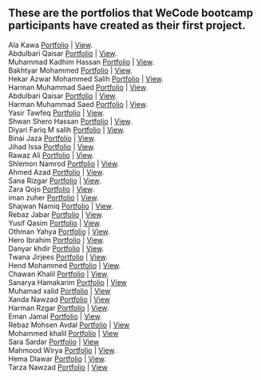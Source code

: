 ## These are the portfolios that WeCode bootcamp participants have created as their first project.

Ala Kawa [Portfolio](https://github.com/AlaaKawa/Ala-portfolio) | [View](https://alaakawa.netlify.app/). </br>
Abdulbari Qaisar [Portfolio](https://github.com/Abdulbariii/Portfolio) | [View](https://bary010.netlify.app/). </br>
Muhammad Kadhim Hassan [Portfolio](https://github.com/Muhammadkadhim/Personal_Portfolio) | [View](https://muhammad-kadhim.netlify.app/).</br>
Bakhtyar Mohammed [Portfolio](https://github.com/Bakhtyar25/portfolio) | [View](https://baxtyar.netlify.app/). </br>
Hekar Azwar Mohammed Salih [Portfolio](https://github.com/HekarNizarki/Portfolio-Project.git) | [View](https://hekarnizarki.github.io/Portfolio-Project/).</br>
Harman Muhammad Saed [Portfolio](https://github.com/HarmanSoftware/portfolio) | [View](https://harmanmuhammad.netlify.app/). </br>
Abdulbari Qaisar [Portfolio](https://github.com/Abdulbariii/Portfolio) | [View](https://bary010.netlify.app/). </br>
Harman Muhammad Saed [Portfolio](https://github.com/HarmanSoftware/portfolio) | [View](https://harmanmuhammad.netlify.app/). </br>
Yasir Tawfeq [Portfolio](https://github.com/OKAMI3/Yasir_Tawfeq) | [View](https://yasirtawfeq.netlify.app/). </br>
Shwan Shero Hassan [Portfolio](https://github.com/SHWAN108/Portfolio-Project) | [View](https://shwanshero.netlify.app/). </br>
Diyari Fariq M salih [Portfolio](https://github.com/dearyfareq/portfolio-final) | [View](https://deary-port.netlify.app/). </br>
Binai Jaza [Portfolio](https://github.com/binaijaza/FirstProject) | [View](https://binayi-graphic.netlify.app/). <br>
Jihad Issa [Portfolio](https://github.com/jihadrekani/22-6-repo) | [View](https://jihad-portfolio.netlify.app/). <br>
Rawaz Ali [Portfolio](https://github.com/rawazali999/rawaz-portfolio) | [View](https://rawazali.netlify.app/). </br>
Shlemon Namrod [Portfolio](https://github.com/Shlemon/about-me) | [View](https://shlemon-namrod.netlify.app//).</br>
Ahmed Azad [Portfolio](https://github.com/ahmedazadi/me) | [View](https://ahmedazadi.github.io/me/).</br>
Sana Rizgar [Portfolio](https://github.com/Sanaa00/myportfolio) | [View](https://sanarizgarportfolio.netlify.app/). </br>
Zara Qojo [Portfolio](https://github.com/ZaraQojo/Portfolio) | [View](https://zaraqojo.netlify.app/). </br>
iman zuher [Portfolio](https://github.com/Imanzuher/portfolio) | [View](https://imanzuher.netlify.app/). </br>
Shajwan Namiq [Portfolio](https://github.com/Shajwan-Namiq/portfolio-using-react) | [View](https://shajwan-namiq.netlify.app/). </br>
Rebaz Jabar [Portfolio](https://github.com/rebazjabar/portfolio.git) | [View](https://rebazjabar.netlify.app/). </br>
Yusif Qasim [Portfolio](https://github.com/YusifQasim/my-webite) | [View](https://yusifqasim.netlify.app/). </br>
Othman Yahya [Portfolio](https://github.com/OthmanYahya/WebDevPortfolioProject) | [View](https://othman-yahya.netlify.app/). </br>
Hero Ibrahim [Portfolio](https://github.com/he-rro/myportfolio) | [View](https://he-rro.github.io/myportfolio/).</br>
Danyar khdir [Portfolio](https://github.com/Danyarkhdir/myPortfolio.git) | [View](https://danyars-portfolio.netlify.app/). </br>
Twana Jirjees [Portfolio](https://github.com/Twana999/personal-portfolio-website) | [View](https://twana-jirjees.netlify.app/). </br>
Hend Mohammed [Portfolio](https://github.com/hind178/Repository) | [View](https://we-portfolio.netlify.app/). </br>
Chawan Khalil [Portfolio](https://github.com/Chawa1/My-portfolio) | [View](https://first-portfoilo.netlify.app/).</br>
Sanarya Hamakarim [Portfolio](https://github.com/sanaryaa/myportfolio) | [View](https://sanarya.netlify.app/) </br>
Muhamad xalid [Portfolio](https://github.com/Muhamad-xalid/my-Portfolio) | [View](https://muhamad-xalid.netlify.app/) </br>
Xanda Nawzad [Portfolio](https://github.com/XandaNawzad/portfolio-xanda) | [View](https://xandanawzad.netlify.app/) </br>
Harman Rzgar [Portfolio](https://github.com/HarmanRzgar/Portfolio) | [View](https://harmanrzgar.netlify.app/). </br>
Eman Jamal [Portfolio](https://github.com/emanjse/portfolio) | [View](https://emanjse.netlify.app/). </br>
Rebaz Mohsen Avdal [Portfolio](https://github.com/RebazMohsen/portfolio-repo) | [View](rebazmohsen.netlify.app) </br>
Mohammed khalil [Portfolio](https://github.com/Mohammedkhalil-Ali/My-Portfolio) | [View](https://mohammedkhalildev.netlify.app/) </br>
Sara Sardar [Portfolio](https://github.com/Sara-Sardar/sara-portfolio-project) | [View](https://sarasardar-portfolio.netlify.app/) </br>
Mahmood Wirya [Portfolio](https://github.com/mahmood-wirya/my-portfolio) | [View](https://mahmoodwirya.netlify.app/). </br>
Hema Dlawar [Portfolio](https://github.com/hemadlawar/PortfolioWebPage-HemaDlawar) | [View](https://hemadlawar.github.io/PortfolioWebPage-HemaDlawar/). </br>
Tarza Nawzad [Portfolio](https://github.com/TarzaNawzad/Tarza_Portfolio_Tarza) | [View](https://tarza.netlify.app/)



